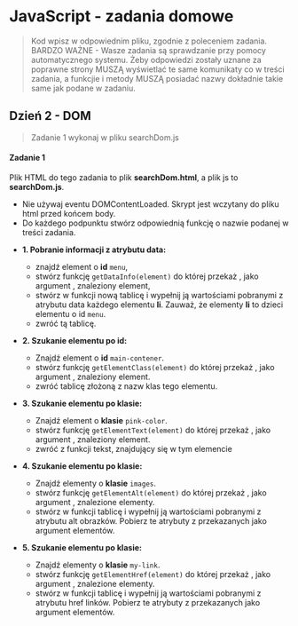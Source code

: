 # JavaScript - zadania domowe
> Kod wpisz w odpowiednim pliku, zgodnie z poleceniem zadania.
BARDZO WAŻNE - Wasze zadania są sprawdzanie przy pomocy automatycznego systemu. Żeby odpowiedzi zostały uznane za poprawne strony MUSZĄ wyświetlać te same komunikaty co w treści zadania, a funkcjie i metody MUSZĄ posiadać nazwy dokładnie takie same jak podane
w zadaniu.

## Dzień 2 - DOM
> Zadanie 1 wykonaj w pliku searchDom.js

#### Zadanie 1

Plik HTML do tego zadania to plik **searchDom.html**, a plik js to **searchDom.js**.

 - Nie używaj eventu DOMContentLoaded. Skrypt jest wczytany do pliku html przed końcem body.
 - Do każdego podpunktu stwórz odpowiednią funkcję o nazwie podanej w treści zadania.

 * **1. Pobranie informacji z atrybutu data:**
    - znajdź element o **id** ```menu```,
    - stwórz funkcję ```getDataInfo(element)``` do której przekaż , jako argument , znaleziony element,
    - stwórz w funkcji nową tablicę i wypełnij ją wartościami pobranymi z atrybutu data każdego elementu **li**. Zauważ, że
    elementy **li** to dzieci elementu o id ```menu```.
    - zwróć tą tablicę.

* **2. Szukanie elementu po id:**
    - Znajdź element o **id** ```main-contener```.
    - stwórz funkcję ```getElementClass(element)``` do której przekaż , jako argument , znaleziony element.
    - zwróć tablicę złożoną z nazw klas tego elementu.

* **3. Szukanie elementu po klasie:**
    - Znajdź element o **klasie** ```pink-color```.
    - stwórz funkcję ```getElementText(element)``` do której przekaż , jako argument , znaleziony element.
    - zwróć z funkcji tekst, znajdujący się w tym elemencie

* **4. Szukanie elementu po klasie:**
    - Znajdź elementy o **klasie** ```images```.
    - stwórz funkcję ```getElementAlt(element)``` do której przekaż , jako argument , znalezione elementy.
    - stwórz w funkcji tablicę i wypełnij ją wartościami pobranymi z atrybutu alt obrazków. Pobierz te atrybuty z przekazanych jako argument elementów.

* **5. Szukanie elementu po klasie:**
    - Znajdź elementy o **klasie** ```my-link```.
    - stwórz funkcję ```getElementHref(element)``` do której przekaż , jako argument , znalezione elementy.
    - stwórz w funkcji tablicę i wypełnij ją wartościami pobranymi z atrybutu href linków. Pobierz te atrybuty z przekazanych jako argument elementów.
